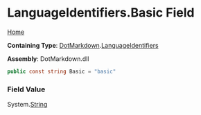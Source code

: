 # LanguageIdentifiers\.Basic Field

[Home](../../../README.md)

**Containing Type**: [DotMarkdown](../../README.md)\.[LanguageIdentifiers](../README.md)

**Assembly**: DotMarkdown\.dll

```csharp
public const string Basic = "basic"
```

### Field Value

System\.[String](https://docs.microsoft.com/en-us/dotnet/api/system.string)